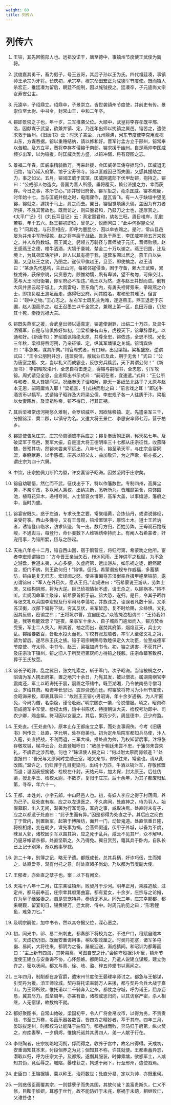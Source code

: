 ```yaml
---
weight: 60
title: 列传六
---
```


# 列传六

1. <span id="列传六-1"></span>
王镕，其先回鹘部人也。远祖没诺干，唐至德中，事镇州节度使王武俊为骑将。

2. <span id="列传六-2"></span>
武俊嘉其勇干，畜为假子，号王五哥，其后子孙以王为氏。四代祖廷凑，事镇帅王承宗为牙将。长庆初，承宗卒，穆宗命田宏正为成德军节度使。既而镇人杀宏正，推廷凑为留后，朝廷不能制，因以旄钺授之。廷凑卒，子元逵尚文宗女寿安公主。

3. <span id="列传六-3"></span>
元逵卒，子绍鼎立。绍鼎卒，子景崇立。皆世袭镇州节度使，并前史有传。景崇位至太尉、中书令，封常山王，中和二年卒。

4. <span id="列传六-4"></span>
镕即景崇之子也，年十岁，三军推袭父位。大顺中，武皇将李存孝既平邢、洺，因献谋于武皇，欲兼并镇、定，乃连年出师以扰镇之属邑。镕苦之，遣使求救于幽州。《旧唐书》云：时天子蒙尘，九州鼎沸，河东节度使李克用虎视山东，方谋吞据。镕以重赂结纳，请以修和好。晋军讨孟方立于邢州，镕常奉以刍粮。及方立平，晋将李存孝侵镕于南部，镕求援于幽州。自是燕帅李匡威频岁出军，以为镕援。时匡威兵势方盛，以镕冲弱，将有窥图之志。

5. <span id="列传六-5"></span>
景福二年春，匡威率精骑数万，再来赴援，会匡威弟匡俦夺据兄位，匡威退无归路，镕乃延入府第，馆于宝寿佛寺。镕以匡威因己而失国，又感其援助之力，事之如父。五月，镕谒匡威于其馆，匡威阴遣部下伏甲劫镕，抱持之。镕曰：“公戒部人勿造次。吾国为晋人所侵，垂将覆灭，赖公济援之力，幸而获存。今日之事，本所甘心。”即并辔归府舍。镕军拒之，竟杀匡威。镕本疏瘦，时年始十七，当与匡威并辔之时，电雨骤作，屋瓦皆飞。有一人于缺垣中望见镕，镕就之，遽挟于马上，肩之而去。翼日，镕但觉项痛头偏，盖因为有力者所挟，不胜其苦故也。既而访之，则曰墨君和，乃鼓刀之士也，遂厚赏之。《太平广记》引《刘氏耳目记》云：真定墨君和，幼名三旺。眉目棱岸，肌肤若铁，年十五六。赵王镕初即位，曾见之，悦而问曰：“此中何得昆仑兒也？”问其姓，与形质相应，即呼为墨昆仑，因以皁衣赐之。是时，常山县邑屡为并州中军所侵掠，赵之将卒疲于战敌。告急于燕王，李匡威率师五万来救之。并人攻陷数城。燕王闻之，躬领五万骑径与晋师战于元氏，晋师败绩。赵王感燕王之德，椎牛洒酒，大犒于稾城，辇金二十万以谢之。燕王归国，比及境上，为其弟匡俦所拒，赵人以其有德于我，遂营东圃以居之。燕王自以失国，又见赵王之幼，乃图之。遂伏甲俟赵王，旦至，即使擒之。赵王请曰：“某承先代基构，主此山河，每被邻寇侵渔，困于守备，赖大王武略，累挫戎锋，获保宗祧，实资恩力。顾惟幼懦，夙有卑诚，望不匆匆，可伸交让。愿与大王同归衙署，即军府必不拒违。”燕王以为然，遂与赵王并辔而进。俄有大风并黑云起于城上，大雨雷电，至东角门内，有勇夫袒臂旁来，拳殴燕之介士，即挟负赵王逾垣而走，遂得归公府。问其姓名，君和恐其难记，但言曰：“砚中之物。”王心志之。左右军士既见主免难，遂逐燕王。燕王退走于东圃，赵人围而杀之。赵王召墨生以千金赏之，兼赐上第一区，良田万亩，仍恕其十死，奏授光禄大夫。

6. <span id="列传六-6"></span>
镕既失燕军之援，会武皇出师以逼真定，镕遣使谢罪，出绢二十万匹，及具牛酒犒军，自是与镕俱修好如初。洎梁祖兼有山东，虎视天下，镕卑辞厚礼，以通和好。《新唐书》：罗绍威讽镕绝太原，共尊全忠，镕依违，全忠不悦。光化三年秋，梁祖将吞河朔，乃亲征镇、定，纵其军燔镇之关城。镕谓宾佐曰：“事急矣，谋其所向。”判官周式者，有口辩，出见梁祖。梁祖盛怒，逆谓式曰：“王令公朋附并汾，违盟爽信，敝赋业已及此，期于无舍！”式曰：“公为唐室之桓、文，当以礼义而成霸业，反欲穷兵黩武，天下其谓公何！”《新唐书》：李嗣昭攻洺州，全忠自将击走之，得镕与嗣昭书，全忠怒，引军攻镕。周式请见全忠，全忠即出书示式曰：“嗣昭在者，宜速遣。”式曰：“王公所与和者，息人锋镝间耳。况继奉天子诏和解，能无一番纸坠北路乎？太原与赵本无恩，嗣昭庸肯入耶！”梁祖喜，引式袂而慰之曰：“前言戏之耳！”即送牛酒货币以犒军。式请镕子昭祚及大将梁公儒、李宏规子各一人往质于汴。梁祖以女妻昭祚。及梁祖称帝，镕不得已，行其正朔。

7. <span id="列传六-7"></span>
其后梁祖常虑河朔悠久难制，会罗绍威卒，因欲除移镇、定。先遣亲军三千，分据镕深、冀二郡，以镇守为名。又遣大将王景仁、李思安率师七万，营于柏乡。

8. <span id="列传六-8"></span>
镕遣使告急庄宗，庄宗命周德威率兵应之；镕复奉唐朝正朔，称天祐七年。及破梁军于高邑，我军大振，自是遣大将王德明率三十七都从庄宗征伐，收燕降魏，皆预其功，然镕未尝亲军远出。八年七月，镕至承天军，与庄宗合宴同盟，奉觞献寿，以申感概。庄宗以镕父友，曲加敬异，为之声歌，镕亦报之，谓庄宗为四十六舅。

9. <span id="列传六-9"></span>
中饮，庄宗抽佩刀断衿为盟，许女妻镕子昭诲。因兹坚附于庄宗矣。

10. <span id="列传六-10"></span>
镕自幼聪悟，然仁而不武，征伐出于下，特以作籓数世。专制四州，高屏尘务，不亲军政，多以阉人秉权，出纳决断，悉听所为。皆雕靡第舍，崇饰园池，植奇花异木，递相夸尚。人士皆裒衣博带，高车大盖，以事嬉游，籓府之中，当时为盛。

11. <span id="列传六-11"></span>
镕宴安既久，惑于左道，专求长生之要，常聚缁黄，合炼仙丹，或讲说佛经，亲受符箓。西山多佛寺，又有王母观，镕增置馆宇，雕饰土木。道士王若讷者，诱镕登山临水，访求仙迹，每一出，数月方归，百姓劳弊。王母观石路既峻，不通舆马，每登行，命仆妾数下人维锦绣牵持而上。有阉人石希蒙者，奸宠用事，为镕所嬖，恆与之卧起。

12. <span id="列传六-12"></span>
天祐八年冬十二月，镕自西山回，宿于鹘营庄，将归府第，希蒙劝之他所。宦者李宏规谓镕曰：“方今晋王亲当矢石，栉沐风雨，王殚供军之租赋，为不急之游盘，世道未夷，人心多梗，久虚府第，远出游从，如乐祸之徒，翻然起变，拒门不纳，则王欲何归！”镕惧，促归。希蒙谮宏规专作威福，多蓄猜防，镕由是复无归志。宏规闻之怒，使亲事偏将苏汉衡率兵擐甲遽至镕前，露刃谓镕曰：“军人在外已久，愿从王归。”宏规进曰：“石希蒙说王游从，劳弊士庶，又结构阴邪，将为大逆。臣已侦视情状不虚，请王杀之，以除祸本。”镕不听。宏规因命军士聚噪，斩希蒙首抵于前。镕大恐，遂归。是日，令其子昭祚与张文礼以兵围李宏规及行军司马李蔼宅，并族诛之，诖误者凡数十家。又杀苏汉衡，收部下偏将下狱，穷其反状，亲军皆恐，复不时给赐，众益惧。文礼因其反侧，密谕之曰；“王将坑尔曹，宜自图之。”众皆掩泣相谓曰：“王待我如是，我等焉能效忠？”是夜，亲事军十余人，自子城西门逾垣而入，镕方焚香受箓，军士二人突入，断其首，袖之而出，遂焚其府第，烟焰亘天，兵士大乱。镕姬妾数百，皆赴水投火而死。军校有张友顺者，率军人至张文礼之第，请为留后。遂尽杀王氏之族。镕于昭宗朝赐号敦睦保定久大功臣，位至成德军节度使、守太师、中书令、赵王，梁祖加尚书令。初，镕之遇害，不获其尸，及庄宗攻下镇州，镕之旧人于所焚府第灰间方得镕之残骸。庄宗命幕客致祭，葬于王氏故茔。

13. <span id="列传六-13"></span>
镕长子昭祚，乱之翼日，张文礼索之，斩于军门。次子昭诲。当镕被祸之夕，昭诲为军人携出府第，置之地穴十余日，乃髡其发，被以僧衣。属湖南纲官李震南还，军士以昭诲托于震，震置之茶褚中。既至湖湘，乃令依南岳寺僧习业，岁给其费。昭诲年长思归，震即赍送而还。时镕故将符习为汴州节度使，会昭诲来投，即表其事曰：“故赵王王镕小男昭诲，年十余岁遇祸，为人所匿免，今尚为僧，名崇隐，谨令赴阙。”明宗赐衣一袭，令脱僧服。顷之，昭诲称前成德军中军使、检校太傅，诣中书陈状，特授朝议大夫、检校考功郎中、司农少卿，赐金紫。符习因以女妻之。其后，累历少列，周显德中，迁少府监。

14. <span id="列传六-14"></span>
王处直。《王处直传》，原本止存王都废立之事，而处直事阙佚。今考《旧唐书》列传云：处直，字允明，处存母弟也。初为定州后院军都知兵马使，汴人入寇，处直拒战，不利而退，三军大噪，推处直为帅，乃权知留后事。汴将张存敬攻城，梯冲云合，处直登城呼曰：“敝邑于朝廷未尝不忠，于籓邻未尝失礼，不虞君之涉吾地，何也？”硃温使人报之曰：“何以附太原而弱邻道？”处直报曰：“吾兄与太原同时立勋王室，地又亲邻，修好往来，常道也。请从此改图。”温许之，仍归罪于孔目吏梁问，出绢十万匹，牛酒以犒汴军，存敬修盟而退；温因表授旄钺、检校左仆射。天祐元年，加太保，封太原王。后仕伪梁，授北平王、检校太尉，不数岁，复归于庄宗。后十余年，为其子都废归私第，寻卒，年六十一。

15. <span id="列传六-15"></span>
王都，本姓刘，小字云郎，中山陉邑人也。初，有妖人李应之得于村落间，养为己子。及处直有疾，应之以左道医之，不久病间，处直神之，待为羽人。始假幕职，出入无间，渐署为行军司马，军府之事，咸取决焉。处直时未有子，应之以都遗于处直曰：“此子生而有异。”因是都得为处直之子。其后应之阅白丁于管内，别置新军，起第于博陵坊，面开一门，动皆鬼道。处直信重日隆，将校相虑，变在朝夕，谋先事为祸。会燕师假道，伏甲于外城，以备为不虞，昧旦入郭，诸校因引军以围其第，应之死于乱兵，咸云不见其尸，众不解甲。乃逼牙帐请杀都，处直坚靳之，久乃得免。翼日赏劳，籍其兵于卧内，自队长已上记于别簿，渐以他事孥戮。

16. <span id="列传六-16"></span>
迨二十年，别簿之记，略无孑遗。都既成长，总其兵柄，奸诈巧佞，生而知之。处直爱养，渐有付托之意，时处直诸子尚幼，乃以都为节度副大使。

17. <span id="列传六-17"></span>
王郁者，亦处直之孽子也。案：以下有阙文。

18. <span id="列传六-18"></span>
天祐十八年十二月，庄宗亲征镇州，败契丹于沙河。明年正月，乘胜追敌，过定州，都马前奉迎，庄宗幸其府第曲宴。都有爱女，十余岁，庄宗与之论婚，许为皇子继岌妻之。自是恩宠特异，奏请无不从。同光三年，庄宗幸鄴都，都来朝觐，留宴旬日，锡赉钜万，迁太尉、侍中。时周元豹见之曰；“形若鲤鱼，难免刀匕。”

19. <span id="列传六-19"></span>
及明宗嗣位，加中书令，然以其夺据父位，深心恶之。

20. <span id="列传六-20"></span>
初，同光中，祁、易二州刺史，都奏部下将校为之，不进户口，租赋自赡本军，天成初仍旧。既而安重诲用事，稍以朝政厘之。时契丹犯塞，诸军多屯幽、易间，大将往来，都阴为之备，屡废迎送，渐成猜间。和昭训为都筹画曰：“主上新有四海，其势易离，可图自安之计。”会硃守殷据汴州反，镇州节度使王建立与安重诲不协，心怀怨嫉。都阴知之，乃遣人说建立谋叛，建立伪许之，密以状闻。都又与青、徐、岐、潞、梓五帅蜡书以离闻之。

21. <span id="列传六-21"></span>
三年四月，制削都在身官爵，遣宋州节度使王晏球率师讨之。都急与王郁谋，引契丹为援。洎王师攻城，契丹将托诺率骑万人来援，都与契丹合兵大战于嘉山，为王师所败，惟托诺以二千骑奔入定州。都仗之守城，呼为诺王，屈身沥恳，冀其尽力。孤垒周年，亦甚有备，诸校或思归向，以其访察严密，杀人相继，人无宿谋，故数构不就。

22. <span id="列传六-22"></span>
都好聚图书，自常山始破，梁国初平，令人广将金帛收市，以得为务，不责贵贱，书至三万卷，名画乐器各数百，皆四方之精妙者，萃于其府。四年三月，晏球拔定州，时都校马让能降于曲阳门，都巷战而败，奔马归于府第，纵火焚之，府库妻孥，一夕俱烬，惟擒托诺并其男四人、弟一人献于行在。

23. <span id="列传六-23"></span>
李继陶者，庄宗初略地河朔，俘而得之，收养于宫中，故名曰得得。天成初，安重诲知其本末，付段佪养之为兒；佪知其不称，许其就便。王都素蓄异志，潜取以归，呼为庄宗太子。及都叛，遂僭其服装，时俾乘墉，欲惑军士，人咸知其伪，竞诟辱之。城陷，晏球获之，拘送于阙下，行至邢州，遣使戮焉。

24. <span id="列传六-24"></span>
史臣曰：王镕据镇、冀以称王，治将数世；处直分易、定以为帅，亦既重侯。

25. <span id="列传六-25"></span>
一则惑佞臣而覆其宗，一则嬖孽子而失其国，其故何哉？盖富贵斯久，仁义不修，目眩于妖妍，耳惑于丝竹，故不能防奸于未兆，察祸于未萌，相继败亡，又谁咎也！
